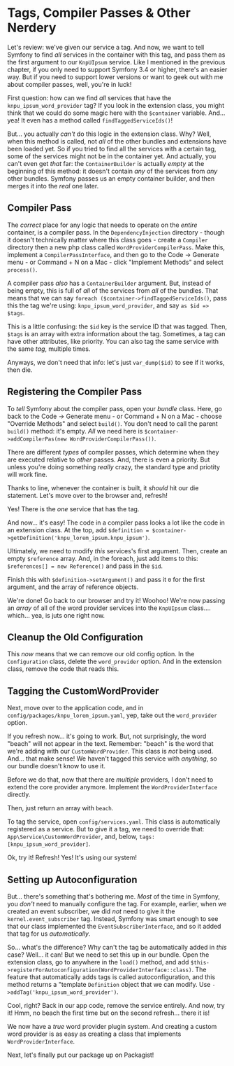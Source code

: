 # Tags, Compiler Passes & Other Nerdery

Let's review: we've given our service a tag. And now, we want to tell Symfony to
find *all* services in the container with this tag, and pass them as the first
argument to our `KnpUIpsum` service. Like I mentioned in the previous chapter, if
you only need to support Symfony 3.4 or higher, there's an easier way. But if you
need to support lower versions or want to geek out with me about compiler passes,
well, you're in luck!

First question: how can we find *all* services that have the
`knpu_ipsum_word_provider`
tag? If you look in the extension class, you might think that we could do some
magic here with the `$container` variable. And... yea! It even has a method called
`findTaggedServiceIds()`!

But... you actually *can't* do this logic in the extension class. Why? Well, when
this method is called, not *all* of the other bundles and extensions have been
loaded yet. So if you tried to find all the services with a certain tag, some of
the services might not be in the container yet. And actually, you can't even get
*that* far: the `ContainerBuilder` is actually *empty* at the beginning of this
method: it doesn't contain *any* of the services from *any* other bundles. Symfony
passes us an empty container builder, and then merges it into the *real* one later.

## Compiler Pass

The *correct* place for any logic that needs to operate on the *entire* container,
is a compiler pass. In the `DependencyInjection` directory - though it doesn't
technically matter where this class goes - create a `Compiler` directory then a
new php class called `WordProviderCompilerPass`. Make this, implement a
`CompilerPassInterface`, and then go to the Code -> Generate menu - or
Command + N on a Mac - click "Implement Methods" and select `process()`.

A compiler pass *also* has a `ContainerBuilder` argument. But, instead of being
empty, this is full of *all* of the services from *all* of the bundles. That means
that we can say `foreach ($container->findTaggedServiceIds()`, pass this the
tag we're using: `knpu_ipsum_word_provider`, and say `as $id => $tags`.

This is a little confusing: the `$id` key is the service ID that was tagged. Then,
`$tags` is an array with extra information about the tag. Sometimes, a tag can
have other attributes, like priority. You can also tag the same service with the
same *tag*, multiple times. 

Anyways, we don't need that info: let's just `var_dump($id)` to see if it works,
then die.

## Registering the Compiler Pass

To *tell* Symfony about the compiler pass, open your *bundle* class. Here, go back
to the Code -> Generate menu - or Command + N on a Mac - choose "Override Methods"
and select `build()`. You don't need to call the parent `build()` method: it's
empty. *All* we need here is `$container->addCompilerPas(new WordProviderCompilerPass())`.

There are different *types* of compiler passes, which determine when they are executed
relative to *other* passes. And, there is even a priority. But unless you're doing
something *really* crazy, the standard type and priotity will work fine.

Thanks to line, whenever the container is built, it *should* hit our die statement.
Let's move over to the browser and, refresh!

Yes! There is the *one* service that has the tag.

And now... it's easy! The code in a compiler pass looks a lot like the code in an
extension class. At the top, add
`$definition = $container->getDefinition('knpu_lorem_ipsum.knpu_ipsum')`.

Ultimately, we need to modify *this* services's first argument. Then, create an
empty `$reference` array. And, in the foreach, just add items to this:
`$references[] = new Reference()` and pass in the `$id`.

Finish this with `$definition->setArgument()` and pass it `0` for the first argument,
and the array of reference objects.

We're done! Go back to our browser and  try it! Woohoo! We're now passing an *array*
of all of the word provider services into the `KnpUIpsum` class.... which... yea,
is juts one right now.

## Cleanup the Old Configuration

This *now* means that we can remove our old config option. In the `Configuration`
class, delete the `word_provider` option. And in the extension class, remove the
code that reads this.

## Tagging the CustomWordProvider

Next, move over to the application code, and in `config/packages/knpu_lorem_ipsum.yaml`,
yep, take out the `word_provider` option.

If you refresh now... it's going to work. But, not surprisingly, the word "beach"
will not appear in the text. Remember: "beach" is the word that we're adding with
our `CustomWordProvider`. This class is *not* being used. And... that make sense!
We haven't tagged this service with *anything*, so our bundle doesn't know to use
it.

Before we do that, now that there are *multiple* providers, I don't need to extend
the core provider anymore. Implement the `WordProviderInterface` directly.

Then, just return an array with `beach`.

To tag the service, open `config/services.yaml`. This class is automatically
registered as a service. But to give it a tag, we need to override that:
`App\Service\CustomWordProvider`, and, below, `tags: [knpu_ipsum_word_provider]`.

Ok, try it! Refresh! Yes! It's using our system!

## Setting up Autoconfiguration

But... there's something that's bothering me. *Most* of the time in Symfony, you
*don't* need to manually configure the tag. For example, earlier, when we created
an event subscriber, we did *not* need to give it the `kernel.event_subscriber` tag.
Instead, Symfony was smart enough to see that our class implemented the
`EventSubscriberInterface`, and so it added that tag for us *automatically*.

So... what's the difference? Why can't the tag be automatically added in *this*
case? Well... it can! But we need to set this up in our bundle. Open the extension
class, go to anywhere in the `load()` method, and add
`$this->registerForAutoconfiguration(WordProviderInterface::class)`. The feature
that automatically adds tags is called autoconfiguration, and this method returns
a "template `Definition` object that we can modify. Use
`->addTag('knpu_ipsum_word_provider')`.

Cool, right? Back in our app code, remove the service entirely. And now, try it!
Hmm, no beach the first time but on the second refresh... there it is!

We now have a *true* word provider plugin system. And creating a custom word provider
is as easy as creating a class that implements `WordProviderInterface`.

Next, let's finally put our package up on Packagist!
